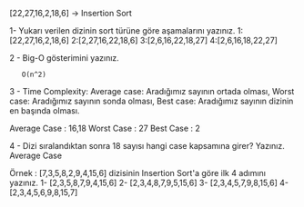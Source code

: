 
[22,27,16,2,18,6] -> Insertion Sort

 1- Yukarı verilen dizinin sort türüne göre aşamalarını yazınız.
   1:[22,27,16,2,18,6] 
   2:[2,27,16,22,18,6] 
   3:[2,6,16,22,18,27]
   4:[2,6,16,18,22,27]

2 - Big-O gösterimini yazınız.

       O(n^2)

3 - Time Complexity: Average case: Aradığımız sayının ortada olması,
Worst case: Aradığımız sayının sonda olması, 
Best case: Aradığımız sayının dizinin en başında olması.

Average Case : 16,18 Worst Case : 27 Best Case : 2

4 - Dizi sıralandıktan sonra 18 sayısı hangi case kapsamına girer? Yazınız.
Average Case

Örnek :
[7,3,5,8,2,9,4,15,6] dizisinin Insertion Sort'a göre ilk 4 adımını yazınız.
1- [2,3,5,8,7,9,4,15,6] 
2- [2,3,4,8,7,9,5,15,6] 
3- [2,3,4,5,7,9,8,15,6] 
4- [2,3,4,5,6,9,8,15,7]
